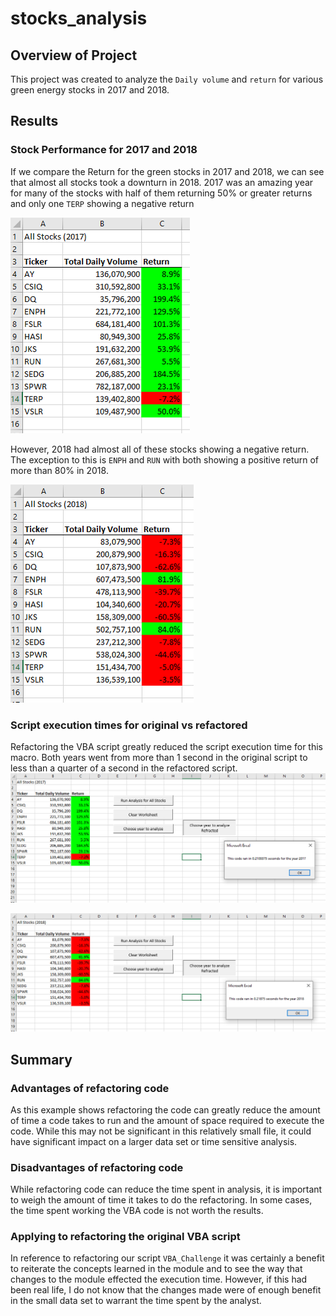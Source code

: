# stocks_analysis

## Overview of Project
This project was created to analyze the `Daily volume` and `return` for various green energy stocks in 2017 and 2018.  

## Results

### Stock Performance for 2017 and 2018
If we compare the Return for the green stocks in 2017 and 2018, we can see that almost all stocks took a downturn in 2018.  2017 was an amazing year for many of the stocks with half of them returning 50% or greater returns and only one `TERP` showing a negative return

![Analysis of stocks 2017](/Resources/Stock_Analysis_2017.png)


However, 2018 had almost all of these stocks showing a negative return.  The exception to this is `ENPH` and `RUN` with both showing a positive return of more than 80% in 2018.

![Analysis of stocks 2018](/Resources/Stock_Analysis_2018.png)

### Script execution times for original vs refactored
Refactoring the VBA script greatly reduced the script execution time for this macro.  Both years went from more than 1 second in the original script to less than a quarter of a second in the refactored script. 
![execution time for refactored script 2017](/Resources/VBA_Challenge_2017.png)


![execution time for refactored script 2018](/Resources/VBA_Challenge_2018.png)


## Summary

### Advantages of refactoring code
As this example shows refactoring the code can greatly reduce the amount of time a code takes to run and the amount of space required to execute the code.  While this may not be significant in this relatively small file, it could have significant impact on a larger data set or time sensitive analysis.

### Disadvantages of refactoring code
While refactoring code can reduce the time spent in analysis, it is important to weigh the amount of time it takes to do the refactoring.  In some cases, the time spent working the VBA code is not worth the results.

### Applying to refactoring the original VBA script
In reference to refactoring our script `VBA_Challenge` it was certainly a benefit to reiterate the concepts learned in the module and to see the way that changes to the module effected the execution time. However, if this had been real life, I do not know that the changes made were of enough benefit in the small data set to warrant the time spent by the analyst.  

